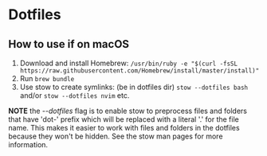 # Dotfiles

## How to use if on macOS
1. Download and install Homebrew:  `/usr/bin/ruby -e "$(curl -fsSL https://raw.githubusercontent.com/Homebrew/install/master/install)"`
2. Run `brew bundle`
3. Use stow to create symlinks: (be in dotfiles dir) `stow --dotfiles bash` and/or `stow --dotfiles nvim` etc.

**NOTE** the *--dotfiles* flag is to enable stow to preprocess files and folders that have 'dot-' prefix which will be replaced with a literal '.' for the file name. This makes it easier to work with files and folders in the dotfiles because they won't be hidden. See the stow man pages for more information.

